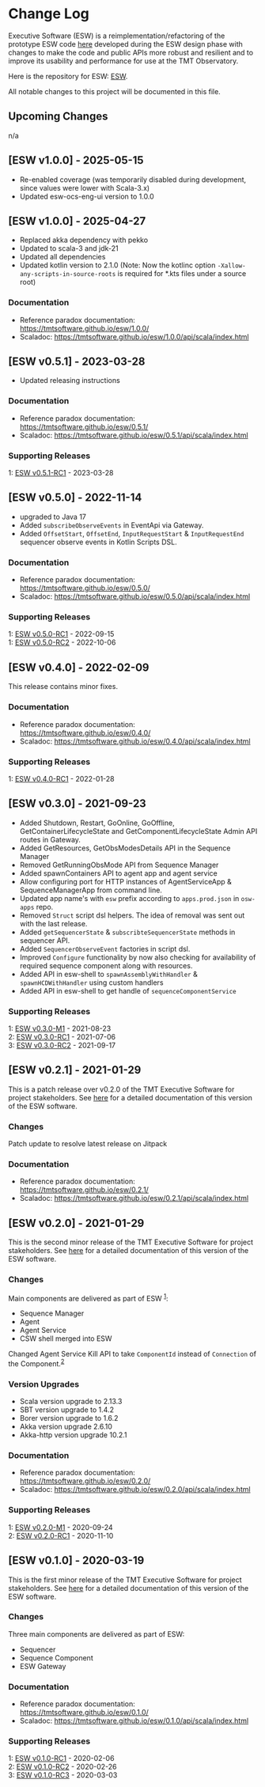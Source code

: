 # Change Log

Executive Software (ESW) is a reimplementation/refactoring of the prototype ESW code [here](https://github.com/tmtsoftware/esw-prototype)
developed during the ESW design phase with changes to make the code and public APIs
more robust and resilient and to improve its usability and performance for use at the
TMT Observatory.

Here is the repository for ESW: [ESW](https://github.com/tmtsoftware/esw).

All notable changes to this project will be documented in this file.

## Upcoming Changes
n/a

## [ESW v1.0.0] - 2025-05-15

- Re-enabled coverage (was temporarily disabled during development, since values were lower with Scala-3.x)
- Updated esw-ocs-eng-ui version to 1.0.0

## [ESW v1.0.0] - 2025-04-27

- Replaced akka dependency with pekko
- Updated to scala-3 and jdk-21
- Updated all dependencies
- Updated kotlin version to 2.1.0 (Note: Now the kotlinc option `-Xallow-any-scripts-in-source-roots` is required for *.kts files under a source root)

### Documentation
- Reference paradox documentation: https://tmtsoftware.github.io/esw/1.0.0/
- Scaladoc: https://tmtsoftware.github.io/esw/1.0.0/api/scala/index.html

## [ESW v0.5.1] - 2023-03-28

- Updated releasing instructions

### Documentation
- Reference paradox documentation: https://tmtsoftware.github.io/esw/0.5.1/
- Scaladoc: https://tmtsoftware.github.io/esw/0.5.1/api/scala/index.html

### Supporting Releases

<a name="0-5-1-1"></a>1: [ESW v0.5.1-RC1](https://github.com/tmtsoftware/esw/releases/tag/v0.5.1-RC1) - 2023-03-28<br>

## [ESW v0.5.0] - 2022-11-14

- upgraded to Java 17
- Added `subscribeObserveEvents` in EventApi via Gateway.
- Added `OffsetStart`, `OffsetEnd`, `InputRequestStart` & `InputRequestEnd` sequencer observe events in Kotlin Scripts DSL.

### Documentation
- Reference paradox documentation: https://tmtsoftware.github.io/esw/0.5.0/
- Scaladoc: https://tmtsoftware.github.io/esw/0.5.0/api/scala/index.html

### Supporting Releases

<a name="0-5-0-1"></a>1: [ESW v0.5.0-RC1](https://github.com/tmtsoftware/esw/releases/tag/v0.5.0-RC1) - 2022-09-15<br>
<a name="0-5-0-2"></a>1: [ESW v0.5.0-RC2](https://github.com/tmtsoftware/esw/releases/tag/v0.5.0-RC2) - 2022-10-06<br>

## [ESW v0.4.0] - 2022-02-09

This release contains minor fixes.

### Documentation
- Reference paradox documentation: https://tmtsoftware.github.io/esw/0.4.0/
- Scaladoc: https://tmtsoftware.github.io/esw/0.4.0/api/scala/index.html

### Supporting Releases

<a name="0-4-0-1"></a>1: [ESW v0.4.0-RC1](https://github.com/tmtsoftware/esw/releases/tag/v0.4.0-RC1) - 2022-01-28<br>

## [ESW v0.3.0] - 2021-09-23

- Added Shutdown, Restart, GoOnline, GoOffline, GetContainerLifecycleState and GetComponentLifecycleState Admin API routes in Gateway.
- Added GetResources, GetObsModesDetails API in the Sequence Manager
- Removed GetRunningObsMode API from Sequence Manager
- Added spawnContainers API to agent app and agent service
- Allow configuring port for HTTP instances of AgentServiceApp & SequenceManagerApp from command line.
- Updated app name's with `esw` prefix according to `apps.prod.json` in `osw-apps` repo.
- Removed `Struct` script dsl helpers. The idea of removal was sent out with the last release.
- Added `getSequencerState` & `subscribteSequencerState` methods in sequencer API.
- Added `SequencerObserveEvent` factories in script dsl.
- Improved `Configure` functionality by now also checking for availability of required sequence component along with resources.
- Added API in esw-shell to `spawnAssemblyWithHandler` & `spawnHCDWithHandler` using custom handlers
- Added API in esw-shell to get handle of `sequenceComponentService`

### Supporting Releases

<a name="0-3-0-1"></a>1: [ESW v0.3.0-M1](https://github.com/tmtsoftware/esw/releases/tag/v0.3.0-M1) - 2021-08-23<br>
<a name="0-3-0-2"></a>2: [ESW v0.3.0-RC1](https://github.com/tmtsoftware/esw/releases/tag/v0.3.0-RC1) - 2021-07-06<br>
<a name="0-3-0-3"></a>3: [ESW v0.3.0-RC2](https://github.com/tmtsoftware/esw/releases/tag/v0.3.0-RC2) - 2021-09-17<br>

## [ESW v0.2.1] - 2021-01-29

This is a patch release over v0.2.0 of the TMT Executive Software for project stakeholders.
See [here](https://tmtsoftware.github.io/esw/0.2.1/) for a detailed documentation of this version of the ESW software.

### Changes

Patch update to resolve latest release on Jitpack

### Documentation
- Reference paradox documentation: https://tmtsoftware.github.io/esw/0.2.1/
- Scaladoc: https://tmtsoftware.github.io/esw/0.2.1/api/scala/index.html

## [ESW v0.2.0] - 2021-01-29

This is the second minor release of the TMT Executive Software for project stakeholders.
See [here](https://tmtsoftware.github.io/esw/0.2.0/) for a detailed documentation of this version of the ESW software.

### Changes
Main components are delivered as part of ESW <sup>[1](#0-2-0-1)</sup>:
- Sequence Manager
- Agent
- Agent Service
- CSW shell merged into ESW

Changed Agent Service Kill API to take `ComponentId` instead of `Connection` of the Component.<sup>[2](#0-2-0-2)</sup>

### Version Upgrades
- Scala version upgrade to 2.13.3
- SBT version upgrade to 1.4.2
- Borer version upgrade to 1.6.2
- Akka version upgrade 2.6.10
- Akka-http version upgrade 10.2.1

### Documentation
- Reference paradox documentation: https://tmtsoftware.github.io/esw/0.2.0/
- Scaladoc: https://tmtsoftware.github.io/esw/0.2.0/api/scala/index.html

### Supporting Releases

<a name="0-2-0-1"></a>1: [ESW v0.2.0-M1](https://github.com/tmtsoftware/esw/releases/tag/v0.2.0-M1) - 2020-09-24<br>
<a name="0-2-0-2"></a>2: [ESW v0.2.0-RC1](https://github.com/tmtsoftware/esw/releases/tag/v0.2.0-RC1) - 2020-11-10<br>

## [ESW v0.1.0] - 2020-03-19

This is the first minor release of the TMT Executive Software for project stakeholders.
See [here](https://tmtsoftware.github.io/esw/0.1.0/) for a detailed documentation of this version of the ESW software.

### Changes
Three main components are delivered as part of ESW:
* Sequencer
* Sequence Component
* ESW Gateway

### Documentation
- Reference paradox documentation: https://tmtsoftware.github.io/esw/0.1.0/
- Scaladoc: https://tmtsoftware.github.io/esw/0.1.0/api/scala/index.html

### Supporting Releases

<a name="0-1-0-1"></a>1: [ESW v0.1.0-RC1](https://github.com/tmtsoftware/esw/releases/tag/v0.1.0-RC1) - 2020-02-06<br>
<a name="0-1-0-2"></a>2: [ESW v0.1.0-RC2](https://github.com/tmtsoftware/esw/releases/tag/v0.1.0-RC2) - 2020-02-26<br>
<a name="0-1-0-3"></a>3: [ESW v0.1.0-RC3](https://github.com/tmtsoftware/esw/releases/tag/v0.1.0-RC3) - 2020-03-03<br>

